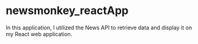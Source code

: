 # newsmonkey_reactApp
 In this application, I utilized the News API to retrieve data and display it on my React web application.
